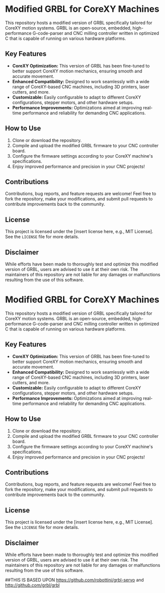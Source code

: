 # Modified GRBL for CoreXY Machines

This repository hosts a modified version of GRBL specifically tailored for CoreXY motion systems. GRBL is an open-source, embedded, high-performance G-code-parser and CNC milling controller written in optimized C that is capable of running on various hardware platforms.

## Key Features

- **CoreXY Optimization:** This version of GRBL has been fine-tuned to better support CoreXY motion mechanics, ensuring smooth and accurate movement.
- **Enhanced Compatibility:** Designed to work seamlessly with a wide range of CoreXY-based CNC machines, including 3D printers, laser cutters, and more.
- **Customizable:** Easily configurable to adapt to different CoreXY configurations, stepper motors, and other hardware setups.
- **Performance Improvements:** Optimizations aimed at improving real-time performance and reliability for demanding CNC applications.

## How to Use

1. Clone or download the repository.
2. Compile and upload the modified GRBL firmware to your CNC controller board.
3. Configure the firmware settings according to your CoreXY machine's specifications.
4. Enjoy improved performance and precision in your CNC projects!

## Contributions

Contributions, bug reports, and feature requests are welcome! Feel free to fork the repository, make your modifications, and submit pull requests to contribute improvements back to the community.

## License

This project is licensed under the [insert license here, e.g., MIT License]. See the `LICENSE` file for more details.

## Disclaimer

While efforts have been made to thoroughly test and optimize this modified version of GRBL, users are advised to use it at their own risk. The maintainers of this repository are not liable for any damages or malfunctions resulting from the use of this software.


# Modified GRBL for CoreXY Machines

This repository hosts a modified version of GRBL specifically tailored for CoreXY motion systems. GRBL is an open-source, embedded, high-performance G-code-parser and CNC milling controller written in optimized C that is capable of running on various hardware platforms.

## Key Features

- **CoreXY Optimization:** This version of GRBL has been fine-tuned to better support CoreXY motion mechanics, ensuring smooth and accurate movement.
- **Enhanced Compatibility:** Designed to work seamlessly with a wide range of CoreXY-based CNC machines, including 3D printers, laser cutters, and more.
- **Customizable:** Easily configurable to adapt to different CoreXY configurations, stepper motors, and other hardware setups.
- **Performance Improvements:** Optimizations aimed at improving real-time performance and reliability for demanding CNC applications.

## How to Use

1. Clone or download the repository.
2. Compile and upload the modified GRBL firmware to your CNC controller board.
3. Configure the firmware settings according to your CoreXY machine's specifications.
4. Enjoy improved performance and precision in your CNC projects!

## Contributions

Contributions, bug reports, and feature requests are welcome! Feel free to fork the repository, make your modifications, and submit pull requests to contribute improvements back to the community.

## License

This project is licensed under the [insert license here, e.g., MIT License]. See the `LICENSE` file for more details.

## Disclaimer

While efforts have been made to thoroughly test and optimize this modified version of GRBL, users are advised to use it at their own risk. The maintainers of this repository are not liable for any damages or malfunctions resulting from the use of this software.

##THIS IS BASED UPON https://github.com/robottini/grbl-servo and http://github.com/grbl/grbl
